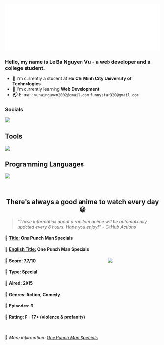 
<img src="svg/nai.svg" />

<br />

<h3>Hello, my name is <strong>Le Ba Nguyen Vu</strong> - a web developer and a college student.</h3>

- 🏫 I'm currently a student at **Ho Chi Minh City University of Technologies**
- 👀 I'm currently learning **Web Development**
- 📬 E-mail: `vunainguyen2002@gmail.com` `funnystar320@gmail.com`


<h3>Socials</h3>
<a target="_blank" href="https://instagram.com/vu.le1352"><img src="https://img.shields.io/badge/Instagram-%23E4405F.svg?style=for-the-badge&logo=Instagram&logoColor=white" /></a>

<p>
  <h2>Tools</h2>
  <a href="https://skillicons.dev">
    <img src="https://skillicons.dev/icons?i=git,dotnet,mongodb,express,react,nodejs,bootstrap,tailwind,laravel,docker&theme=dark" />
  </a>

  <br />

  <h2>Programming Languages</h2>

  <a href="https://skillicons.dev">
    <img src="https://skillicons.dev/icons?i=javascript,typescript,html,css,cs,php&theme=dark" />
  </a>
</p>

<br />

<h2 align="center">There's always a good anime to watch every day 😀</h2>

<blockquote>
<i>
<q>These information about a random anime will be automatically updated every 8 hours. Hope you enjoy!</q> - GitHub Actions
</i>
</blockquote>

<h4>
  <strong>🥭 <u>Title:</u></strong> One Punch Man Specials
</h4>

<h4>🌿 <u>English Title:</u> One Punch Man Specials</h4>

<img align="right" width="170" src=https://cdn.myanimelist.net/images/anime/1452/97840.jpg />

<h4>🌱 Score: 7.7/10</h4>

<h4>🌲 Type: Special</h4>

<h4>🌴 Aired: 2015</h4>

<h4>🌵 Genres: Action, Comedy</h4>

<h4>🥑 Episodes: 6</h4>

<h4>🍏 Rating: R - 17+ (violence & profanity)</h4>

<br />

🍂 *More information: [One Punch Man Specials](https://myanimelist.net/anime/31772/One_Punch_Man_Specials)*
    